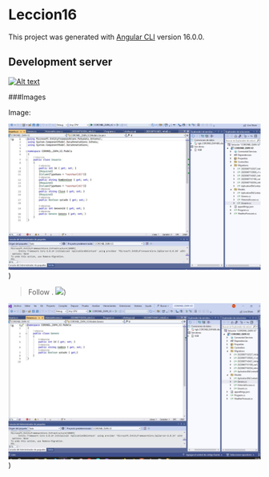 # Leccion16

This project was generated with [Angular CLI](https://github.com/angular/angular-cli) version 16.0.0.

## Development server

[![Alt text](https://img.youtube.com/vi/configuroweb/0.jpg)](https://drive.google.com/file/d/1eKTt2Uaa9l_7dm1SKbHX_BHDt2dJVJXk/view?usp=sharing)


<!DOCTYPE html>
<html>
   
</html>


###Images

Image:

![](https://github.com/Isaias593/Taller-Migracionv1/blob/main/1111.JPG))


> Follow .
![]([https://github.com/Isaias593/Taller-Migracionv1/blob/main/222222222.JPG](https://github.com/Isaias593/Leccion1P-CoronelZapaNainV1/blob/imgbranch/vista3.JPG)https://github.com/Isaias593/Leccion1P-CoronelZapaNainV1/blob/imgbranch/vista3.JPG))

![](https://github.com/Isaias593/Taller-Migracionv1/blob/main/333333333333.JPG))
